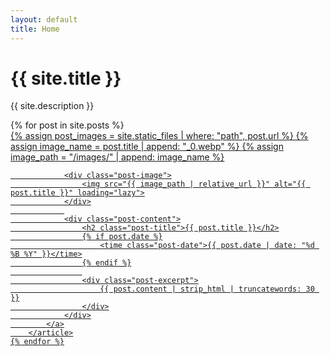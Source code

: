 ```yaml
---
layout: default
title: Home
---
```


<div class="hero">
    <h1>{{ site.title }}</h1>
    <p class="hero-description">{{ site.description }}</p>
</div>

<div class="posts-grid">
    {% for post in site.posts %}
        <article class="post-card">
            <a href="{{ post.url | relative_url }}" class="post-link">
                {% assign post_images = site.static_files | where: "path", post.url %}
                {% assign image_name = post.title | append: "_0.webp" %}
                {% assign image_path = "/images/" | append: image_name %}
                
                <div class="post-image">
                    <img src="{{ image_path | relative_url }}" alt="{{ post.title }}" loading="lazy">
                </div>
                
                <div class="post-content">
                    <h2 class="post-title">{{ post.title }}</h2>
                    {% if post.date %}
                        <time class="post-date">{{ post.date | date: "%d %B %Y" }}</time>
                    {% endif %}
                    
                    <div class="post-excerpt">
                        {{ post.content | strip_html | truncatewords: 30 }}
                    </div>
                </div>
            </a>
        </article>
    {% endfor %}
</div>